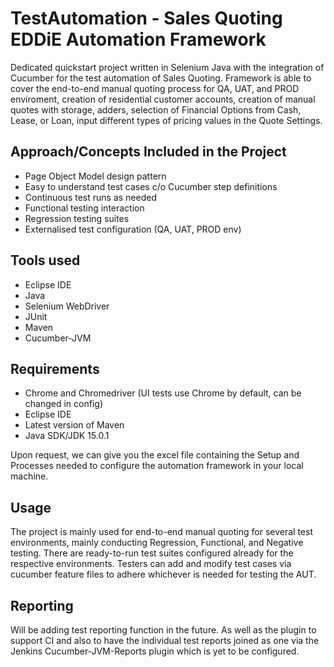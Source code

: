 # TestAutomation - Sales Quoting EDDiE Automation Framework

Dedicated quickstart project written in Selenium Java with the integration of Cucumber for the test automation of Sales Quoting. Framework is able to cover the end-to-end manual quoting process for QA, UAT, and PROD enviroment, creation of residential customer accounts, creation of manual quotes with storage, adders, selection of Financial Options from Cash, Lease, or Loan, input different types of pricing values in the Quote Settings.

## Approach/Concepts Included in the Project
* Page Object Model design pattern
* Easy to understand test cases c/o Cucumber step definitions
* Continuous test runs as needed
* Functional testing interaction
* Regression testing suites
* Externalised test configuration (QA, UAT, PROD env)

## Tools used
* Eclipse IDE
* Java
* Selenium WebDriver
* JUnit
* Maven
* Cucumber-JVM

## Requirements
* Chrome and Chromedriver (UI tests use Chrome by default, can be changed in config)
* Eclipse IDE
* Latest version of Maven
* Java SDK/JDK 15.0.1

Upon request, we can give you the excel file containing the Setup and Processes needed to configure the automation framework in your local machine.

## Usage

The project is mainly used for end-to-end manual quoting for several test environments, mainly conducting Regression, Functional, and Negative testing. There are ready-to-run test suites configured already for the respective environments. Testers can add and modify test cases via cucumber feature files to adhere whichever is needed for testing the AUT.

## Reporting

Will be adding test reporting function in the future. As well as the plugin to support CI and also to have the individual test reports joined as one via the Jenkins Cucumber-JVM-Reports plugin which is yet to be configured.

